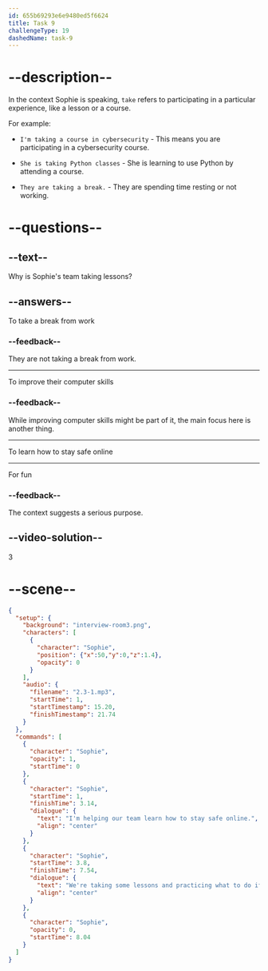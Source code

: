 ```yaml
---
id: 655b69293e6e9480ed5f6624
title: Task 9
challengeType: 19
dashedName: task-9
---
```


<!-- (Audio) Sophie: I'm helping our team learn how to stay safe online. We're taking some lessons and practicing what to do if someone tries to steal our identity. -->

# --description--

In the context Sophie is speaking, `take` refers to participating in a particular experience, like a lesson or a course. 

For example:

- `I'm taking a course in cybersecurity`  - This means you are participating in a cybersecurity course. 

- `She is taking Python classes` - She is learning to use Python by attending a course.

- `They are taking a break.` - They are spending time resting or not working.

# --questions--

## --text--

Why is Sophie's team taking lessons?

## --answers--

To take a break from work

### --feedback--

They are not taking a break from work.

---

To improve their computer skills

### --feedback--

While improving computer skills might be part of it, the main focus here is another thing.

---

To learn how to stay safe online

---

For fun

### --feedback--

The context suggests a serious purpose.

## --video-solution--

3

# --scene--

```json
{
  "setup": {
    "background": "interview-room3.png",
    "characters": [
      {
        "character": "Sophie",
        "position": {"x":50,"y":0,"z":1.4},
        "opacity": 0
      }
    ],
    "audio": {
      "filename": "2.3-1.mp3",
      "startTime": 1,
      "startTimestamp": 15.20,
      "finishTimestamp": 21.74
    }
  },
  "commands": [
    {
      "character": "Sophie",
      "opacity": 1,
      "startTime": 0
    },
    {
      "character": "Sophie",
      "startTime": 1,
      "finishTime": 3.14,
      "dialogue": {
        "text": "I'm helping our team learn how to stay safe online.",
        "align": "center"
      }
    },
    {
      "character": "Sophie",
      "startTime": 3.8,
      "finishTime": 7.54,
      "dialogue": {
        "text": "We're taking some lessons and practicing what to do if someone tries to steal our identity.",
        "align": "center"
      }
    },
    {
      "character": "Sophie",
      "opacity": 0,
      "startTime": 8.04
    }
  ]
}
```
